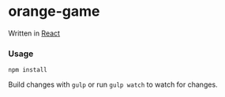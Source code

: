 orange-game
=====================

Written in [React](http://facebook.github.io/react/)

### Usage

```
npm install
```

Build changes with `gulp` or run `gulp watch` to watch for changes.
